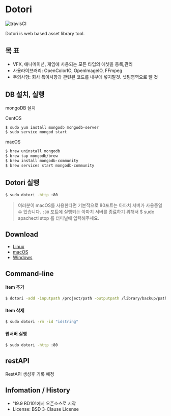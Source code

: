 # Dotori

![travisCI](https://secure.travis-ci.org/rd101/dotori.png)

Dotori is web based asset library tool.

## 목 표
- VFX, 애니메이션, 게임에 사용되는 모든 타입의 에셋을 등록,관리
- 사용라이브러리: OpenColorIO, OpenImageIO, FFmpeg
- 주의사항: 회사 특이사항과 관련된 코드를 내부에 넣지말것. 셋팅영역으로 뺄 것

## DB 설치, 실행
mongoDB 설치

CentOS

```bash
$ sudo yum install mongodb mongodb-server
$ sudo service mongod start
```

macOS

```bash
$ brew uninstall mongodb
$ brew tap mongodb/brew
$ brew install mongodb-community
$ brew services start mongodb-community
```

## Dotori 실행

```bash
$ sudo dotori -http :80
```

> 여러분이 macOS를 사용한다면 기본적으로 80포트는 아파치 서버가 사용중일 수 있습니다. `:80` 포트에 실행되는 아파치 서버를 종료하기 위해서 $ sudo apachectl stop 를 터미널에 입력해주세요.

## Download
- [Linux](https://github.com/RD101/dotori/releases/download/v0.0.1/dotori_linux_x86-64.tgz) 
- [macOS](https://github.com/RD101/dotori/releases/download/v0.0.1/dotori_darwin_x86-64.tgz)
- [Windows](https://github.com/RD101/dotori/releases/download/v0.0.1/dotori_windows_x86-64.tgz)

## Command-line

#### Item 추가
```bash
$ dotori -add -inputpath /project/path -outputpath /library/backup/path -author woong -tag asset,3D -description 설명 -type maya
```

#### Item 삭제
```bash
$ sudo dotori -rm -id "idstring"
```

#### 웹서버 실행
```bash
$ sudo dotori -http :80
```

## restAPI
RestAPI 생성후 기록 예정

## Infomation / History
- '19.9 RD101에서 오픈소스로 시작
- License: BSD 3-Clause License
